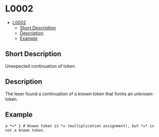 # L0002

- [L0002](#l0002)
  - [Short Description](#short-description)
  - [Description](#description)
  - [Example](#example)

## Short Description

Unexpected continuation of token.

## Description

The lexer found a continuation of a known token that forms an unknown token.

## Example

```
a *=* 1 # Known token is *= (multiplication assignment), but *=* is not a known token.
```